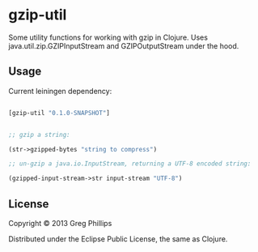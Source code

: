 # gzip-util

Some utility functions for working with gzip in Clojure. Uses
java.util.zip.GZIPInputStream and GZIPOutputStream under the hood.

## Usage

Current leiningen dependency:

```clojure

[gzip-util "0.1.0-SNAPSHOT"]

```

```clojure

;; gzip a string:

(str->gzipped-bytes "string to compress")

;; un-gzip a java.io.InputStream, returning a UTF-8 encoded string:

(gzipped-input-stream->str input-stream "UTF-8")

```

## License

Copyright © 2013 Greg Phillips

Distributed under the Eclipse Public License, the same as Clojure.
